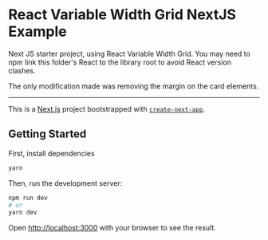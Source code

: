 # React Variable Width Grid NextJS Example

Next JS starter project, using React Variable Width Grid. You may need to npm link this folder's React to the library root to avoid React version clashes.

The only modification made was removing the margin on the card elements.

---------

This is a [Next.js](https://nextjs.org/) project bootstrapped with [`create-next-app`](https://github.com/vercel/next.js/tree/canary/packages/create-next-app).

## Getting Started

First, install dependencies

```bash
yarn
```

Then, run the development server:

```bash
npm run dev
# or
yarn dev
```

Open [http://localhost:3000](http://localhost:3000) with your browser to see the result.
